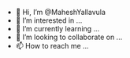 - 👋 Hi, I’m @MaheshYallavula
- 👀 I’m interested in ...
- 🌱 I’m currently learning ...
- 💞️ I’m looking to collaborate on ...
- 📫 How to reach me ...

<!---
MaheshYallavula/MaheshYallavula is a ✨ special ✨ repository because its `README.md` (this file) appears on your GitHub profile.
You can click the Preview link to take a look at your changes.
--->
